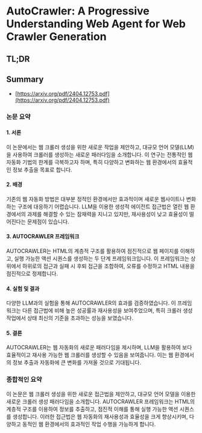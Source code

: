 # AutoCrawler: A Progressive Understanding Web Agent for Web Crawler Generation
## TL;DR
## Summary
- [https://arxiv.org/pdf/2404.12753.pdf](https://arxiv.org/pdf/2404.12753.pdf)

### 논문 요약

#### 1. 서론
이 논문에서는 웹 크롤러 생성을 위한 새로운 작업을 제안하고, 대규모 언어 모델(LLM)을 사용하여 크롤러를 생성하는 새로운 패러다임을 소개합니다. 이 연구는 전통적인 웹 자동화 기법의 한계를 극복하고자 하며, 특히 다양하고 변화하는 웹 환경에서의 효율적인 정보 추출을 목표로 합니다.

#### 2. 배경
기존의 웹 자동화 방법은 대부분 정적인 환경에서만 효과적이며 새로운 웹사이트나 변화하는 구조에 대응하기 어렵습니다. LLM을 이용한 생성적 에이전트 접근법은 열린 웹 환경에서의 과제를 해결할 수 있는 잠재력을 지니고 있지만, 재사용성이 낮고 효율성이 떨어진다는 문제점이 있습니다.

#### 3. AUTOCRAWLER 프레임워크
AUTOCRAWLER는 HTML의 계층적 구조를 활용하여 점진적으로 웹 페이지를 이해하고, 실행 가능한 액션 시퀀스를 생성하는 두 단계 프레임워크입니다. 이 프레임워크는 상위에서 하위로의 접근과 실패 시 후퇴 접근을 조합하여, 오류를 수정하고 HTML 내용을 점진적으로 정제합니다.

#### 4. 실험 및 결과
다양한 LLM과의 실험을 통해 AUTOCRAWLER의 효과를 검증하였습니다. 이 프레임워크는 다른 접근법에 비해 높은 성공률과 재사용성을 보여주었으며, 특히 크롤러 생성 작업에서 상태 최신의 기준을 초과하는 성능을 보였습니다.

#### 5. 결론
AUTOCRAWLER는 웹 자동화의 새로운 패러다임을 제시하며, LLM을 활용하여 보다 효율적이고 재사용 가능한 웹 크롤러를 생성할 수 있음을 보여줍니다. 이는 웹 환경에서의 정보 추출과 자동화에 큰 변화를 가져올 것으로 기대됩니다.

### 종합적인 요약
이 논문은 웹 크롤러 생성을 위한 새로운 접근법을 제안하고, 대규모 언어 모델을 이용한 새로운 크롤러 생성 패러다임을 소개합니다. AUTOCRAWLER 프레임워크는 HTML의 계층적 구조를 이용하여 정보를 추출하고, 점진적 이해를 통해 실행 가능한 액션 시퀀스를 생성합니다. 이러한 접근법은 웹 자동화의 재사용성과 효율성을 크게 향상시키며, 다양하고 동적인 웹 환경에서의 효과적인 작업 수행을 가능하게 합니다.